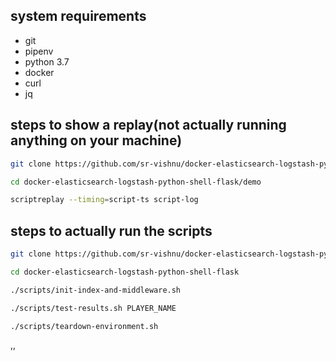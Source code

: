 ## system requirements
* git
* pipenv
* python 3.7
* docker
* curl
* jq

## steps to show a replay(not actually running anything on your machine)
```bash
git clone https://github.com/sr-vishnu/docker-elasticsearch-logstash-python-shell-flask.git

cd docker-elasticsearch-logstash-python-shell-flask/demo

scriptreplay --timing=script-ts script-log
```

## steps to actually run the scripts
```bash
git clone https://github.com/sr-vishnu/docker-elasticsearch-logstash-python-shell-flask.git

cd docker-elasticsearch-logstash-python-shell-flask

./scripts/init-index-and-middleware.sh

./scripts/test-results.sh PLAYER_NAME

./scripts/teardown-environment.sh
```
,,
